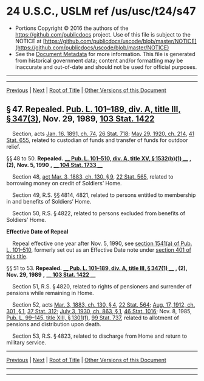 ---
---

# 24 U.S.C., USLM ref /us/usc/t24/s47

* Portions Copyright © 2016 the authors of the https://github.com/publicdocs project.
  Use of this file is subject to the NOTICE at [https://github.com/publicdocs/uscode/blob/master/NOTICE](https://github.com/publicdocs/uscode/blob/master/NOTICE)
* See the [Document Metadata](././../../../..//README.md) for more information.
  This file is generated from historical government data; content and/or formatting may be inaccurate and out-of-date and should not be used for official purposes.

----------
----------

[Previous](./../../../..//us/usc/t24/ch2/m__us_usc_t24_s44c.md) | [Next](./../../../..//us/usc/t24/ch2/m__us_usc_t24_s54.md) | [Root of Title](./../../../../) | [Other Versions of this Document](https://publicdocs.github.io/go/links?ns=uslm&ref=%2Fus%2Fusc%2Ft24%2Fs47)

## § 47. Repealed. [Pub. L. 101–189, div. A, title III, § 347(3)][/us/pl/101/189/s347/3], Nov. 29, 1989, [103 Stat. 1422][/us/stat/103/1422]

    Section, acts [Jan. 16, 1891, ch. 74][/us/act/1891-01-16/ch74], [26 Stat. 718][/us/stat/26/718]; [May 29, 1920, ch. 214][/us/act/1920-05-29/ch214], [41 Stat. 655][/us/stat/41/655], related to custodian of funds and transfer of funds for outdoor relief.

§§ 48 to 50. __Repealed.__  __[__  __Pub. L. 101–510, div. A, title XV, § 1532(b)(1)__  __][/us/pl/101/510/s1532/b/1]__  __, (2),__  __Nov. 5, 1990__  __,__  __[__  __104 Stat. 1733__  __][/us/stat/104/1733]__ 

    Section 48, [act Mar. 3, 1883, ch. 130, § 9][/us/act/1883-03-03/ch130/s9], [22 Stat. 565][/us/stat/22/565], related to borrowing money on credit of Soldiers’ Home.

    Section 49, R.S. §§ 4814, 4821, related to persons entitled to membership in and benefits of Soldiers’ Home.

    Section 50, R.S. § 4822, related to persons excluded from benefits of Soldiers’ Home.

 __Effective Date of Repeal__ 

    Repeal effective one year after Nov. 5, 1990, see [section 1541(a) of Pub. L. 101–510][/us/pl/101/510/s1541/a], formerly set out as an Effective Date note under [section 401 of this title][/us/usc/t24/s401].

§§ 51 to 53. __Repealed.__  __[__  __Pub. L. 101–189, div. A, title III, § 347(1)__  __][/us/pl/101/189/s347/1]__  __, (2),__  __Nov. 29, 1989__  __,__  __[__  __103 Stat. 1422__  __][/us/stat/103/1422]__ 

    Section 51, R.S. § 4820, related to rights of pensioners and surrender of pensions while remaining in Home.

    Section 52, acts [Mar. 3, 1883, ch. 130, § 4][/us/act/1883-03-03/ch130/s4], [22 Stat. 564][/us/stat/22/564]; [Aug. 17, 1912, ch. 301, § 1][/us/act/1912-08-17/ch301/s1], [37 Stat. 312][/us/stat/37/312]; [July 3, 1930, ch. 863, § 1][/us/act/1930-07-03/ch863/s1], [46 Stat. 1016][/us/stat/46/1016]; Nov. 8, 1985, [Pub. L. 99–145, title XIII, § 1301(f)][/us/pl/99/145/s1301/f], [99 Stat. 737][/us/stat/99/737], related to allotment of pensions and distribution upon death.

    Section 53, R.S. § 4823, related to discharge from Home and return to military service.

----------

[Previous](./../../../..//us/usc/t24/ch2/m__us_usc_t24_s44c.md) | [Next](./../../../..//us/usc/t24/ch2/m__us_usc_t24_s54.md) | [Root of Title](./../../../../) | [Other Versions of this Document](https://publicdocs.github.io/go/links?ns=uslm&ref=%2Fus%2Fusc%2Ft24%2Fs47)

----------
----------

[/us/pl/101/189/s347/3]: https://publicdocs.github.io/go/links?ns=uslm&ref=%2Fus%2Fpl%2F101%2F189%2Fs347%2F3
[/us/stat/103/1422]: https://publicdocs.github.io/go/links?ns=uslm&ref=%2Fus%2Fstat%2F103%2F1422
[/us/act/1891-01-16/ch74]: https://publicdocs.github.io/go/links?ns=uslm&ref=%2Fus%2Fact%2F1891-01-16%2Fch74
[/us/stat/26/718]: https://publicdocs.github.io/go/links?ns=uslm&ref=%2Fus%2Fstat%2F26%2F718
[/us/act/1920-05-29/ch214]: https://publicdocs.github.io/go/links?ns=uslm&ref=%2Fus%2Fact%2F1920-05-29%2Fch214
[/us/stat/41/655]: https://publicdocs.github.io/go/links?ns=uslm&ref=%2Fus%2Fstat%2F41%2F655
[/us/pl/101/510/s1532/b/1]: https://publicdocs.github.io/go/links?ns=uslm&ref=%2Fus%2Fpl%2F101%2F510%2Fs1532%2Fb%2F1
[/us/stat/104/1733]: https://publicdocs.github.io/go/links?ns=uslm&ref=%2Fus%2Fstat%2F104%2F1733
[/us/act/1883-03-03/ch130/s9]: https://publicdocs.github.io/go/links?ns=uslm&ref=%2Fus%2Fact%2F1883-03-03%2Fch130%2Fs9
[/us/stat/22/565]: https://publicdocs.github.io/go/links?ns=uslm&ref=%2Fus%2Fstat%2F22%2F565
[/us/pl/101/510/s1541/a]: https://publicdocs.github.io/go/links?ns=uslm&ref=%2Fus%2Fpl%2F101%2F510%2Fs1541%2Fa
[/us/usc/t24/s401]: https://publicdocs.github.io/go/links?ns=uslm&ref=%2Fus%2Fusc%2Ft24%2Fs401
[/us/pl/101/189/s347/1]: https://publicdocs.github.io/go/links?ns=uslm&ref=%2Fus%2Fpl%2F101%2F189%2Fs347%2F1
[/us/stat/103/1422]: https://publicdocs.github.io/go/links?ns=uslm&ref=%2Fus%2Fstat%2F103%2F1422
[/us/act/1883-03-03/ch130/s4]: https://publicdocs.github.io/go/links?ns=uslm&ref=%2Fus%2Fact%2F1883-03-03%2Fch130%2Fs4
[/us/stat/22/564]: https://publicdocs.github.io/go/links?ns=uslm&ref=%2Fus%2Fstat%2F22%2F564
[/us/act/1912-08-17/ch301/s1]: https://publicdocs.github.io/go/links?ns=uslm&ref=%2Fus%2Fact%2F1912-08-17%2Fch301%2Fs1
[/us/stat/37/312]: https://publicdocs.github.io/go/links?ns=uslm&ref=%2Fus%2Fstat%2F37%2F312
[/us/act/1930-07-03/ch863/s1]: https://publicdocs.github.io/go/links?ns=uslm&ref=%2Fus%2Fact%2F1930-07-03%2Fch863%2Fs1
[/us/stat/46/1016]: https://publicdocs.github.io/go/links?ns=uslm&ref=%2Fus%2Fstat%2F46%2F1016
[/us/pl/99/145/s1301/f]: https://publicdocs.github.io/go/links?ns=uslm&ref=%2Fus%2Fpl%2F99%2F145%2Fs1301%2Ff
[/us/stat/99/737]: https://publicdocs.github.io/go/links?ns=uslm&ref=%2Fus%2Fstat%2F99%2F737


